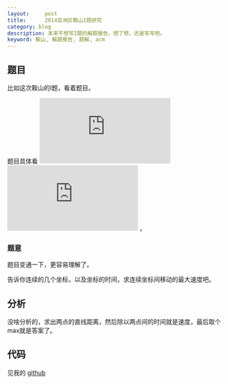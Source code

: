 ```yaml
---
layout:     post
title:      2014亚洲区鞍山I题研究
category: blog
description: 本来不想写I题的解题报告，想了想，还是写写吧。
keyword: 鞍山, 解题报告, 题解, acm
---
```



## 题目

比如这次鞍山的I题，看着题目。

题目具体看 ![题目][i-problem-1] ![题目][i-problem-2] 。

### 题意

题目变通一下，更容易理解了。

告诉你连续的几个坐标，以及坐标的时间，求连续坐标间移动的最大速度吧。


## 分析

没啥分析的，求出两点的直线距离，然后除以两点间的时间就是速度，最后取个max就是答案了。


## 代码

见我的 [github][i-ac]

[i-problem-1]: http://tiankonguse.com/lab/cloudLink/baidupan.php?url=/1915453531/4288729342.jpg
[i-problem-2]: http://tiankonguse.com/lab/cloudLink/baidupan.php?url=/1915453531/1333581366.jpg
[i-ac]: https://github.com/tiankonguse/ACM/blob/master/2014/anshan/I.cpp
